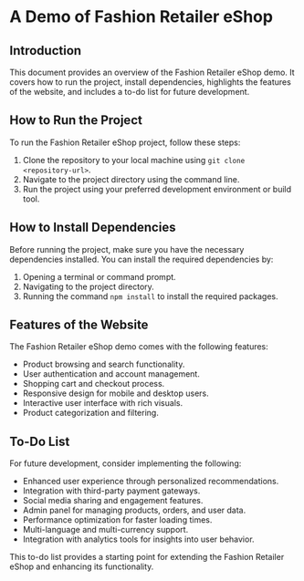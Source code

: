 # A Demo of Fashion Retailer eShop

## Introduction

This document provides an overview of the Fashion Retailer eShop demo. It covers how to run the project, install dependencies, highlights the features of the website, and includes a to-do list for future development.

## How to Run the Project

To run the Fashion Retailer eShop project, follow these steps:

1. Clone the repository to your local machine using `git clone <repository-url>`.
2. Navigate to the project directory using the command line.
3. Run the project using your preferred development environment or build tool.

## How to Install Dependencies

Before running the project, make sure you have the necessary dependencies installed. You can install the required dependencies by:

1. Opening a terminal or command prompt.
2. Navigating to the project directory.
3. Running the command `npm install` to install the required packages.

## Features of the Website

The Fashion Retailer eShop demo comes with the following features:

- Product browsing and search functionality.
- User authentication and account management.
- Shopping cart and checkout process.
- Responsive design for mobile and desktop users.
- Interactive user interface with rich visuals.
- Product categorization and filtering.

## To-Do List

For future development, consider implementing the following:

- Enhanced user experience through personalized recommendations.
- Integration with third-party payment gateways.
- Social media sharing and engagement features.
- Admin panel for managing products, orders, and user data.
- Performance optimization for faster loading times.
- Multi-language and multi-currency support.
- Integration with analytics tools for insights into user behavior.

This to-do list provides a starting point for extending the Fashion Retailer eShop and enhancing its functionality.
